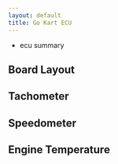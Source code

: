 ```yaml
---
layout: default
title: Go Kart ECU 
---
```


- ecu summary

## Board Layout

## Tachometer

## Speedometer

## Engine Temperature